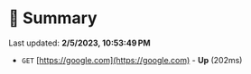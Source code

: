 # 📖 Summary
Last updated: **2/5/2023, 10:53:49 PM**

- `GET` [https://google.com](https://google.com) - **Up** (202ms)
